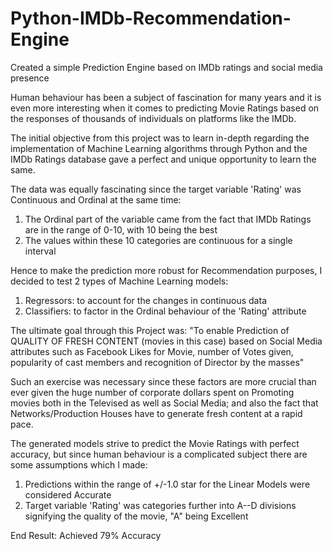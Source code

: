 # Python-IMDb-Recommendation-Engine
Created a simple Prediction Engine based on IMDb ratings and social media presence

Human behaviour has been a subject of fascination for many years and it is even more interesting when it comes to predicting Movie Ratings based on the responses of thousands of individuals on platforms like the IMDb.

The initial objective from this project was to learn in-depth regarding the implementation of Machine Learning algorithms through Python and the IMDb Ratings database gave a perfect and unique opportunity to learn the same. 

The data was equally fascinating since the target variable 'Rating' was Continuous and Ordinal at the same time:
1. The Ordinal part of the variable came from the fact that IMDb Ratings are in the range of 0-10, with 10 being the best
2. The values within these 10 categories are continuous for a single interval

Hence to make the prediction more robust for Recommendation purposes, I decided to test 2 types of Machine Learning models:
1. Regressors: to account for the changes in continuous data
2. Classifiers: to factor in the Ordinal behaviour of the 'Rating' attribute

The ultimate goal through this Project was:
"To enable Prediction of QUALITY OF FRESH CONTENT (movies in this case) based on Social Media attributes such as Facebook Likes for Movie, number of Votes given, popularity of cast members and recognition of Director by the masses"

Such an exercise was necessary since these factors are more crucial than ever given the huge number of corporate dollars spent on Promoting movies both in the Televised as well as Social Media; and also the fact that Networks/Production Houses have to generate fresh content at a rapid pace.

The generated models strive to predict the Movie Ratings with perfect accuracy, but since human behaviour is a complicated subject there are some assumptions which I made:
1. Predictions within the range of +/-1.0 star for the Linear Models were considered Accurate
2. Target variable 'Rating' was categories further into A--D divisions signifying the quality of the movie, "A" being Excellent

End Result: Achieved 79% Accuracy
